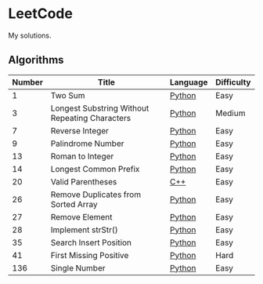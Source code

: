 # LeetCode

My solutions.

## Algorithms ##

Number        | Title         | Language  | Difficulty  |
------------- | ------------- | --------- | ----------- |
1             | Two Sum       | [Python](https://github.com/huyim/LeetCode/blob/master/Algorithms/1-Two%20Sum.py "Named link title")    | Easy        |
3             | Longest Substring Without Repeating Characters  | [Python](https://github.com/huyim/LeetCode/blob/master/Algorithms/3-Longest%20Substring%20Without%20Repeating%20Characters.py "Named link title")     | Medium       |
7 | Reverse Integer | [Python](https://github.com/huyim/LeetCode/blob/master/Algorithms/7-Reverse%20Integer.py "Named link title")  | Easy |
9 | Palindrome Number | [Python](https://github.com/huyim/LeetCode/blob/master/Algorithms/9-Palindrome%20Number.py "Named link title")  | Easy |
13 | Roman to Integer| [Python](https://github.com/huyim/LeetCode/blob/master/Algorithms/13-Roman%20to%20Integer.py "Named link title")  | Easy |
14 | Longest Common Prefix | [Python](https://github.com/huyim/LeetCode/blob/master/Algorithms/14-%E6%9C%80%E9%95%BF%E5%85%AC%E5%85%B1%E5%89%8D%E7%BC%80.py "Named link title") | Easy |
20 | Valid Parentheses | [C++](https://github.com/huyim/LeetCode/blob/master/Algorithms/20-Valid%20Parentheses.cpp "Named link title")  | Easy |
26 | Remove Duplicates from Sorted Array | [Python](https://github.com/huyim/LeetCode/blob/master/Algorithms/26-Remove%20Duplicates%20from%20Sorted%20Array.py "Named link title")  | Easy |
27 | Remove Element | [Python](https://github.com/huyim/LeetCode/blob/master/Algorithms/27-Remove_Element.py "Named link title")  | Easy |
28 | Implement strStr() | [Python](https://github.com/huyim/LeetCode/blob/master/Algorithms/28-Implement-strStr.py "Named link title")  | Easy |
35 | Search Insert Position | [Python](https://github.com/huyim/LeetCode/blob/master/Algorithms/35-Search-Insert-Position.py "Named link title")  | Easy |
41 | First Missing Positive | [Python](https://github.com/huyim/LeetCode/blob/master/Algorithms/41-First-Missing-Positive.py "Named link title")  | Hard |
136 | Single Number | [Python](https://github.com/huyim/LeetCode/blob/master/Algorithms/136-Single%20Number.py "Named link title")  | Easy |

